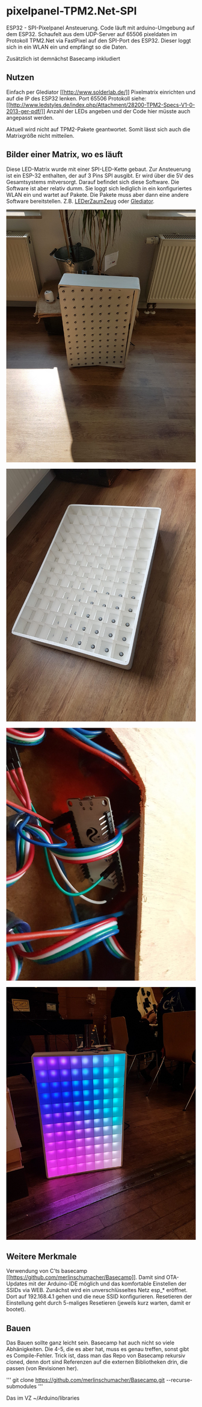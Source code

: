 # pixelpanel-TPM2.Net-SPI
ESP32 - SPI-Pixelpanel Ansteuerung. Code läuft mit arduino-Umgebung auf dem ESP32. 
Schaufelt aus dem UDP-Server auf 65506 pixeldaten im Protokoll TPM2.Net via FastPixel auf den SPI-Port 
des ESP32. Dieser loggt sich in ein WLAN ein und empfängt so die Daten.

Zusätzlich ist demnächst Basecamp inkludiert

## Nutzen 
Einfach per Glediator [[http://www.solderlab.de/]] Pixelmatrix einrichten und auf die IP des ESP32 lenken. Port 65506
Protokoll siehe: [[http://www.ledstyles.de/index.php/Attachment/28200-TPM2-Specs-V1-0-2013-ger-pdf/]]
Anzahl der LEDs angeben und der Code hier müsste auch angepasst werden.

Aktuell wird nicht auf TPM2-Pakete geantwortet. Somit lässt sich auch die Matrixgröße nicht mitteilen.

## Bilder einer Matrix, wo es läuft
Diese LED-Matrix wurde mit einer SPI-LED-Kette gebaut.
Zur Ansteuerung ist ein ESP-32 enthalten, der auf 3 Pins SPI ausgibt.
Er wird über die 5V des Gesamtsystems mitversorgt. Darauf befindet sich diese Software.
Die Software ist aber relativ dumm. Sie loggt sich lediglich in ein konfiguriertes WLAN ein und wartet auf Pakete.
Die Pakete muss aber dann eine andere Software bereitstellen. Z.B. [LEDerZaumZeug](https://github.com/Robertofon/LEDerZaumzeug) oder [Glediator](https://oneguyoneblog.com/download/glediator-v2-0-3/).

![](img/20180904_124403.jpg)

![](img/20180907_110130.jpg)

![](img/20181020_174904.jpg)

![](img/20190323_175213.jpg)


## Weitere Merkmale
Verwendung von C'ts basecamp [[https://github.com/merlinschumacher/Basecamp]]. Damit sind OTA-Updates
mit der Arduino-IDE möglich und das komfortable Einstellen der SSIDs via WEB. Zunächst wird ein 
unverschlüsseltes Netz esp_* eröffnet. Dort auf 192.168.4.1 gehen und die neue SSID konfigurieren.
Resetieren der Einstellung geht durch 5-maliges Resetieren (jeweils kurz warten, damit er bootet).

## Bauen
Das Bauen sollte ganz leicht sein. Basecamp hat auch nicht so viele Abhänigkeiten. Die 4-5, die es aber hat, muss es genau treffen, sonst gibt es Compile-Fehler. Trick ist, dass man das Repo von Basecamp rekursiv cloned, 
denn dort sind Referenzen auf die externen Bibliotheken drin, die passen (von Revisionen her).

'''
git clone https://github.com/merlinschumacher/Basecamp.git --recurse-submodules
'''

Das im VZ ~/Arduino/libraries 

